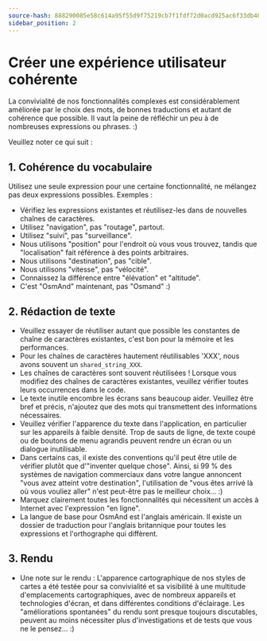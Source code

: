 ```yaml
---
source-hash: 888290085e58c614a95f55d9f75219cb7f1fdf72d0acd925ac6f33db40bf9003 
sidebar_position: 2
---
```


# Créer une expérience utilisateur cohérente

La convivialité de nos fonctionnalités complexes est considérablement améliorée par le choix des mots, de bonnes traductions et autant de cohérence que possible. Il vaut la peine de réfléchir un peu à de nombreuses expressions ou phrases. :)

Veuillez noter ce qui suit :

## 1. Cohérence du vocabulaire

Utilisez une seule expression pour une certaine fonctionnalité, ne mélangez pas deux expressions possibles. Exemples :

* Vérifiez les expressions existantes et réutilisez-les dans de nouvelles chaînes de caractères.
* Utilisez "navigation", pas "routage", partout.
* Utilisez "suivi", pas "surveillance".
* Nous utilisons "position" pour l'endroit où vous vous trouvez, tandis que "localisation" fait référence à des points arbitraires.
* Nous utilisons "destination", pas "cible".
* Nous utilisons "vitesse", pas "vélocité".
* Connaissez la différence entre "élévation" et "altitude".
* C'est "OsmAnd" maintenant, pas "Osmand" :)

## 2. Rédaction de texte

* Veuillez essayer de réutiliser autant que possible les constantes de chaîne de caractères existantes, c'est bon pour la mémoire et les performances.
* Pour les chaînes de caractères hautement réutilisables 'XXX', nous avons souvent un `shared_string_XXX`.
* Les chaînes de caractères sont souvent réutilisées ! Lorsque vous modifiez des chaînes de caractères existantes, veuillez vérifier toutes leurs occurrences dans le code.
* Le texte inutile encombre les écrans sans beaucoup aider. Veuillez être bref et précis, n'ajoutez que des mots qui transmettent des informations nécessaires.
* Veuillez vérifier l'apparence du texte dans l'application, en particulier sur les appareils à faible densité. Trop de sauts de ligne, de texte coupé ou de boutons de menu agrandis peuvent rendre un écran ou un dialogue inutilisable.
* Dans certains cas, il existe des conventions qu'il peut être utile de vérifier plutôt que d'"inventer quelque chose". Ainsi, si 99 % des systèmes de navigation commerciaux dans votre langue annoncent "vous avez atteint votre destination", l'utilisation de "vous êtes arrivé là où vous vouliez aller" n'est peut-être pas le meilleur choix... :)
* Marquez clairement toutes les fonctionnalités qui nécessitent un accès à Internet avec l'expression "en ligne".
* La langue de base pour OsmAnd est l'anglais américain. Il existe un dossier de traduction pour l'anglais britannique pour toutes les expressions et l'orthographe qui diffèrent.

## 3. Rendu

* Une note sur le rendu : L'apparence cartographique de nos styles de cartes a été testée pour sa convivialité et sa visibilité à une multitude d'emplacements cartographiques, avec de nombreux appareils et technologies d'écran, et dans différentes conditions d'éclairage. Les "améliorations spontanées" du rendu sont presque toujours discutables, peuvent au moins nécessiter plus d'investigations et de tests que vous ne le pensez... :)

